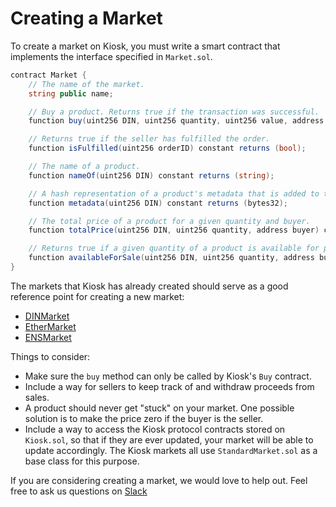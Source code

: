# Creating a Market

To create a market on Kiosk, you must write a smart contract that implements the interface specified in `Market.sol`.

```cs
contract Market {
	// The name of the market.
	string public name;

	// Buy a product. Returns true if the transaction was successful.
	function buy(uint256 DIN, uint256 quantity, uint256 value, address buyer, bool approved) returns (bool);

	// Returns true if the seller has fulfilled the order.
	function isFulfilled(uint256 orderID) constant returns (bool);

	// The name of a product.
	function nameOf(uint256 DIN) constant returns (string);

	// A hash representation of a product's metadata that is added to the order.
	function metadata(uint256 DIN) constant returns (bytes32);

	// The total price of a product for a given quantity and buyer.
	function totalPrice(uint256 DIN, uint256 quantity, address buyer) constant returns (uint256);

	// Returns true if a given quantity of a product is available for purchase.
	function availableForSale(uint256 DIN, uint256 quantity, address buyer) constant returns (bool);
}
```

The markets that Kiosk has already created should serve as a good reference point for creating a new market:
* [DINMarket](https://github.com/kioskprotocol/kiosk/blob/master/contracts/DIN/DINMarket.sol)
* [EtherMarket](https://github.com/kioskprotocol/kiosk/blob/master/contracts/ether/EtherMarket.sol)
* [ENSMarket](https://github.com/kioskprotocol/kiosk/blob/master/contracts/ENS/ENSMarket.sol)

Things to consider:
* Make sure the `buy` method can only be called by Kiosk's `Buy` contract.
* Include a way for sellers to keep track of and withdraw proceeds from sales.
* A product should never get "stuck" on your market. One possible solution is to make the price zero if the buyer is the seller.
* Include a way to access the Kiosk protocol contracts stored on `Kiosk.sol`, so that if they are ever updated, your market will be able to update accordingly. The Kiosk markets all use `StandardMarket.sol` as a base class for this purpose.

If you are considering creating a market, we would love to help out. Feel free to ask us questions on [Slack]()


